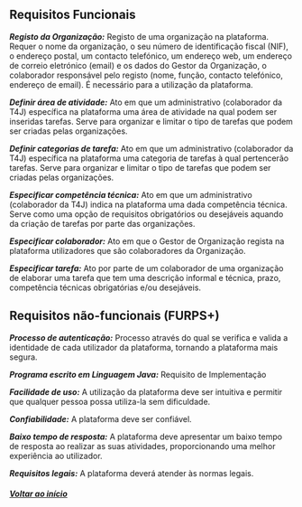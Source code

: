 ## Requisitos Funcionais


_**Registo da Organização:**_ Registo de uma organização na plataforma. Requer o nome da organização, o seu número de identificação fiscal (NIF), o endereço postal, um contacto telefónico, um endereço web, um endereço de correio eletrónico (email) e os dados do Gestor da Organização, o colaborador responsável pelo registo (nome, função, contacto telefónico, endereço de email). É necessário para a utilização da plataforma.

_**Definir área de atividade:**_ Ato em que um administrativo (colaborador da T4J) específica na plataforma uma área de atividade na qual podem ser inseridas tarefas. Serve para organizar e limitar o tipo de tarefas que podem ser criadas pelas organizações.

_**Definir categorias de tarefa:**_ Ato em que um administrativo (colaborador da T4J) específica na plataforma uma categoria de tarefas à qual pertencerão tarefas. Serve para organizar e limitar o tipo de tarefas que podem ser criadas pelas organizações.

_**Especificar competência técnica:**_ Ato em que um administrativo (colaborador da T4J) indica na plataforma uma dada competência técnica. Serve como uma opção de requisitos obrigatórios ou desejáveis aquando da criação de tarefas por parte das organizações.

_**Especificar colaborador:**_ Ato em que o Gestor de Organização regista na plataforma utilizadores que são colaboradores da Organização.

_**Especificar tarefa:**_ Ato por parte de um colaborador de uma organização de elaborar uma tarefa que tem uma descrição informal e técnica, prazo, competência técnicas obrigatórias e/ou desejáveis.

## Requisitos não-funcionais (FURPS+)

_**Processo de autenticação:**_ Processo através do qual se verifica e valida a identidade de cada utilizador da plataforma, tornando a plataforma mais segura.

_**Programa escrito em Linguagem Java:**_ Requisito de Implementação

_**Facilidade de uso:**_ A utilização da plataforma deve ser intuitiva e permitir que qualquer pessoa possa utiliza-la sem dificuldade.

_**Confiabilidade:**_ A plataforma deve ser confiável.

_**Baixo tempo de resposta:**_ A plataforma deve apresentar um baixo tempo de resposta ao realizar as suas atividades, proporcionando uma melhor experiência ao utilizador.

_**Requisitos legais:**_ A plataforma deverá atender às normas legais.

##### [Voltar ao início](https://github.com/blestonbandeiraUPSKILL/upskill_java1_labprg_grupo2/blob/main/README.md)